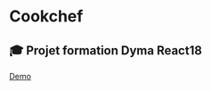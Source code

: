 # Cookchef

##  🎓 Projet formation Dyma React18

[Demo](https://github.com/FaustineBrachotte/Cookchef/assets/105442482/718ca879-b270-4fae-9a1d-e56f10bed24b
)
